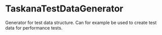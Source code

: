 # TaskanaTestDataGenerator
Generator for test data structure. Can for example be used to create test data for performance tests.
